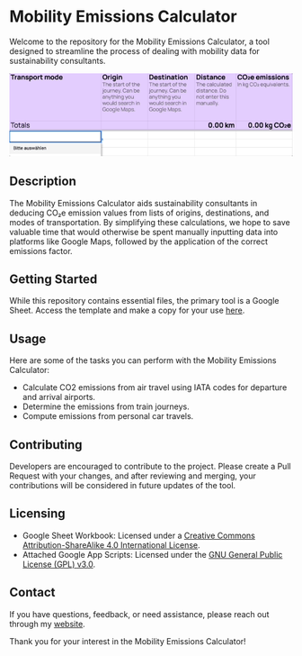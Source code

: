 # Mobility Emissions Calculator

Welcome to the repository for the Mobility Emissions Calculator, a tool designed to streamline the process of dealing with mobility data for sustainability consultants.

![Description of the GIF](assets/preview.gif)

## Description

The Mobility Emissions Calculator aids sustainability consultants in deducing CO₂e emission values from lists of origins, destinations, and modes of transportation. By simplifying these calculations, we hope to save valuable time that would otherwise be spent manually inputting data into platforms like Google Maps, followed by the application of the correct emissions factor.

## Getting Started

While this repository contains essential files, the primary tool is a Google Sheet. Access the template and make a copy for your use [here](https://docs.google.com/spreadsheets/d/1GFo8RTqikjabR9-5qQN69l2Vd1G4CcKc-3Fdl-SaSgo/template/preview).

## Usage

Here are some of the tasks you can perform with the Mobility Emissions Calculator:
* Calculate CO2 emissions from air travel using IATA codes for departure and arrival airports.
* Determine the emissions from train journeys.
* Compute emissions from personal car travels.

## Contributing

Developers are encouraged to contribute to the project. Please create a Pull Request with your changes, and after reviewing and merging, your contributions will be considered in future updates of the tool.

## Licensing

* Google Sheet Workbook: Licensed under a [Creative Commons Attribution-ShareAlike 4.0 International License](https://creativecommons.org/licenses/by-sa/4.0/).
* Attached Google App Scripts: Licensed under the [GNU General Public License (GPL) v3.0](https://www.gnu.org/licenses/gpl-3.0.en.html).

## Contact

If you have questions, feedback, or need assistance, please reach out through my [website](https://www.julianvogels.de).

Thank you for your interest in the Mobility Emissions Calculator!